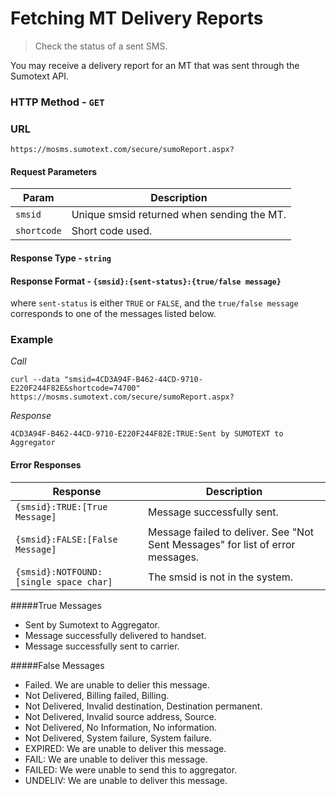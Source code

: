 Fetching MT Delivery Reports
========
> Check the status of a sent SMS.

You may receive a delivery report for an MT that was sent through the Sumotext API.

### HTTP Method - `GET`

### URL
```
https://mosms.sumotext.com/secure/sumoReport.aspx?
```

#### Request Parameters
Param | Description
--- | --- 
`smsid` | Unique smsid returned when sending the MT.
`shortcode` | Short code used.

#### Response Type - `string`
#### Response Format - `{smsid}:{sent-status}:{true/false message}`
where `sent-status` is either `TRUE` or `FALSE`, and the `true/false message` corresponds to one of the messages listed below.

### Example

*Call*
```
curl --data "smsid=4CD3A94F-B462-44CD-9710-E220F244F82E&shortcode=74700" https://mosms.sumotext.com/secure/sumoReport.aspx?
```
*Response*
```
4CD3A94F-B462-44CD-9710-E220F244F82E:TRUE:Sent by SUMOTEXT to Aggregator
```

#### Error Responses
Response | Description
--- | --- 
`{smsid}:TRUE:[True Message]` | Message successfully sent.
`{smsid}:FALSE:[False Message]` | Message failed to deliver. See "Not Sent Messages" for list of error messages.
`{smsid}:NOTFOUND:[single space char]` | The smsid is not in the system.

#####True Messages
* Sent by Sumotext to Aggregator.
* Message successfully delivered to handset.
* Message successfully sent to carrier.

#####False Messages
* Failed. We are unable to delier this message.
* Not Delivered, Billing failed, Billing.
* Not Delivered, Invalid destination, Destination permanent.
* Not Delivered, Invalid source address, Source.
* Not Delivered, No Information, No information.
* Not Delivered, System failure, System failure.
* EXPIRED: We are unable to deliver this message.
* FAIL: We are unable to deliver this message.
* FAILED: We were unable to send this to aggregator.
* UNDELIV: We are unable to deliver this message.
